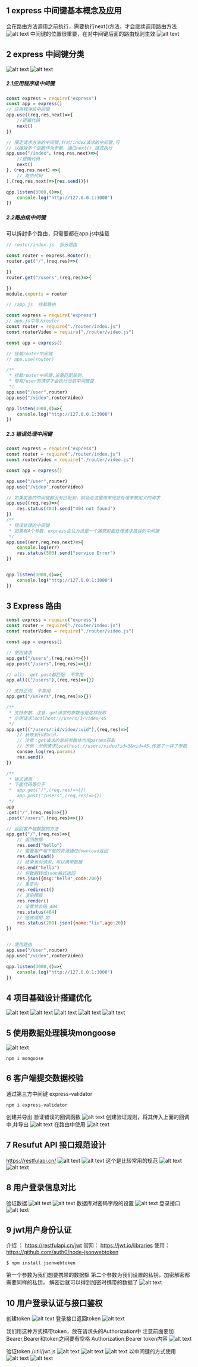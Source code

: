 
## 1 express 中间键基本概念及应用 
会在路由方法调用之前执行，需要执行next()方法，才会继续调用路由方法
![alt text](image.png)
中间键的位置很重要，在对中间键后面的路由规则生效
![alt text](image-1.png)
## 2 express 中间键分类
![alt text](image-2.png)
![alt text](image-3.png)

##### 2.1应用程序级中间键
```js
const express = require("express")
const app = express()
// 应用程序级中间键
app.use((req,res,next)=>{
    //逻辑代码
    next()
})

// 限定请求方法的中间键,针对/index请求的中间键,可
// 以接受多个函数作为参数，通过next(),链式执行
app.use("/index"，(req,res,next)=>{
    //逻辑代码
    next()
},（req,res,next）=>{
    // 路由代码
),(req,res,next)=>{res.send()})

qpp.listen(3000,()=>{
    console.log("http://127.0.0.1:3000")
})
```

##### 2.2路由级中间键
可以拆封多个路由，只需要都在app.js中挂载
```js
// router/index.js  拆分路由

const router = express.Router();
router.get("/",(req,res)=>{

})
router.get("/users",(req,res)=>{

})
module.exports = router
```
```js
// /app.js  挂载路由

const express = require("express")
// app.js中导入router
const router = require("./router/index.js")
const routerVideo = require("./router/video.js")

const app = express()

// 挂载router中间键
// app.use(router)

/**
 * 挂载router中间键,设置匹配规则，
 * 带有/user的请求才会执行当前中间键盘
 */
app.use("/user",router)
app.use("/video",routerVideo)

qpp.listen(3000,()=>{
    console.log("http://127.0.0.1:3000")
})
```
##### 2.3 错误处理中间键
```js
const express = require("express")
const router = require("./router/index.js")
const routerVideo = require("./router/video.js")

const app = express()

app.use("/user",router)
app.use("/video",routerVideo)

// 如果前面的中间键都没有匹配到，就会走这里用来兜底处理未被定义的请求
app.use((req,res)=>{
    res.status(404).send("404 not found")
})
/**
 * 错误处理的中间键
 * 如果有4个参数，express会认为这是一个捕获前面处理请求错误的中间键
 */
app.use((err,req,res,next)=>{
    console.log(err)
    res.status(500).send("service Error")
})


qpp.listen(3000,()=>{
    console.log("http://127.0.0.1:3000")
})
```
## 3 Express 路由
```js
const express = require("express")
const router = require("./router/index.js")
const routerVideo = require("./router/video.js")

const app = express()

// 使用请求
app.get("/users",(req,res)=>{})
app.post("/users",(req,res)=>{})

// all:  get post都匹配  不常用
app.all(("/users"),(req,res)=>{})  

// 支持正则  不常用
app.get("/us?ers",(req,res)=>{})

/**
 * 支持参数，注意，get请求的参数也是这样获取
 * 示例请求localhost://users/3/video/45
 */
app.get(("/users/:id/video/:vid"),(req,res)=>{
    // 获取到id和vid，
    // 注意：get请求的常规参数体也用params获取 
    // 示例：示例请求localhost://users/video?id=3&vid=45,传递了一样了参数
    consoe.log(req.params) 
    res.send()
})  

/**
 * 链式调用
 * 下面代码等价于
 *  app.get("/",(req,res)=>{})
    app.post("/users",(req,res)=>{})
 */
app
.get("/",(req,res)=>{})
.post("/users",(req,res)=>{})

// 返回客户端数据的方法
app.get("/",(req,res)=>{
    // 返回数据
    res.send("hello")
    // 需要客户端下载的资源通过download返回
    res.download()
    // 结束当前请求，可以携带数据
    res.end("hello")
    // 将数据转成json格式返回
    res.json({msg:"hell0",code:200})
    // 重定向
    res.redirect()
    // 渲染模版
    res.render()
    // 设置状态码 404
    res.status(404)
    // 链式调用 如
    res.status(200).json({name:"liu",age:20})
})


// 使用路由
app.use("/user",router)
app.use("/video",routerVideo)

qpp.listen(3000,()=>{
    console.log("http://127.0.0.1:3000")
})
```

## 4 项目基础设计搭建优化
![alt text](image-4.png) 
![alt text](image-7.png)
![alt text](image-8.png)
![alt text](image-9.png)
![alt text](image-10.png)
## 5 使用数据处理模块mongoose
![alt text](image-5.png)
```shell
npm i mongoose
```

## 6 客户端提交数据校验
通过第三方中间键 express-validator
```shell
npm i express-validator
```
创建并导出 验证错误的回调函数
![alt text](image-18.png)
创建验证规则，将其传入上面的回调中,并导出
![alt text](image-13.png)
在路由中使用
![alt text](image-17.png)

## 7 Resufut API 接口规范设计
https://restfulapi.cn/
![alt text](image-19.png)
![alt text](image-20.png)
这个是比较常用的规范
![alt text](image-22.png)
![alt text](image-23.png)

## 8 用户登录信息对比
验证数据
![alt text](image-24.png)
![alt text](image-25.png)
数据库对密码字段的设置
![alt text](image-26.png)
登录接口
![alt text](image-27.png)

## 9 jwt用户身份认证
介绍 ： https://restfulapi.cn/jwt
官网： https://jwt.io/libraries
使用：https://github.com/auth0/node-jsonwebtoken
```shell
$ npm install jsonwebtoken
```
第一个参数为我们想要携带的数据额
第二个参数为我们设置的私钥，加密解密都需要同样的私钥，
解密后就可以得到加密时携带的数据了
![alt text](image-29.png)

## 10 用户登录认证与接口鉴权
创建token
![alt text](image-30.png)
登录接口返回token
![alt text](image-32.png)

我们用这种方式携带token，放在请求头的Authorization中
注意前面要加Bearer,Bearer和token之间要有空格
Authorization:Bearer token内容
![alt text](image-35.png)

验证token  /util/jwt.js
![alt text](image-33.png)
![alt text](image-38.png)
![alt text](image-40.png)
以中间键的方式使用
![alt text](image-36.png)
![alt text](image-37.png)








